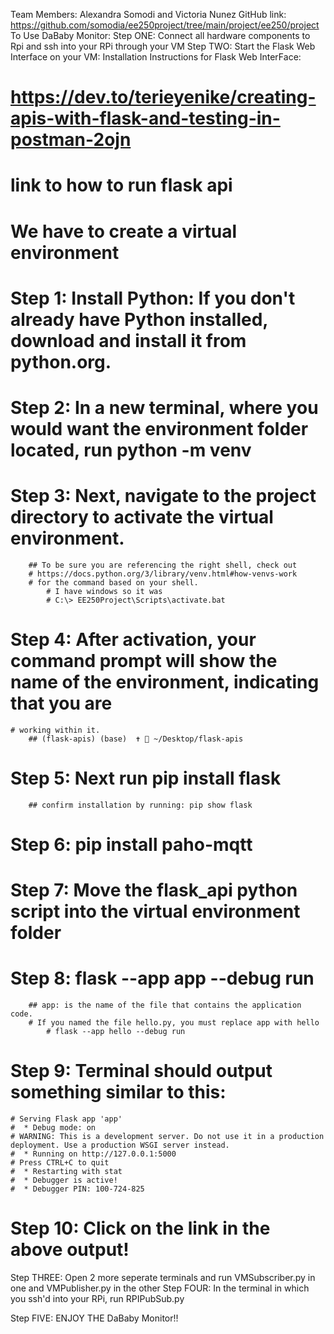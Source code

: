 Team Members: Alexandra Somodi and Victoria Nunez
GitHub link: https://github.com/somodia/ee250project/tree/main/project/ee250/project
To Use DaBaby Monitor:
Step ONE: 
    Connect all hardware components to Rpi and ssh into your RPi through your VM
Step TWO: 
    Start the Flask Web Interface on your VM: 
Installation Instructions for Flask Web InterFace:
# https://dev.to/terieyenike/creating-apis-with-flask-and-testing-in-postman-2ojn
# link to how to run flask api

# We have to create a virtual environment
# Step 1: Install Python: If you don't already have Python installed, download and install it from python.org.
# Step 2: In a new terminal, where you would want the environment folder located, run python -m venv <name-of-project>
# Step 3: Next, navigate to the project directory to activate the virtual environment.
        ## To be sure you are referencing the right shell, check out 
        # https://docs.python.org/3/library/venv.html#how-venvs-work 
        # for the command based on your shell.
            # I have windows so it was 	
            # C:\> EE250Project\Scripts\activate.bat
# Step 4: After activation, your command prompt will show the name of the environment, indicating that you are 
    # working within it.
        ## (flask-apis) (base)  ✝  ~/Desktop/flask-apis 
# Step 5: Next run pip install flask
        ## confirm installation by running: pip show flask
# Step 6: pip install paho-mqtt
# Step 7: Move the flask_api python script into the virtual environment folder
# Step 8: flask --app app --debug run
        ## app: is the name of the file that contains the application code. 
        # If you named the file hello.py, you must replace app with hello
            # flask --app hello --debug run
# Step 9: Terminal should output something similar to this:
    # Serving Flask app 'app'
    #  * Debug mode: on
    # WARNING: This is a development server. Do not use it in a production deployment. Use a production WSGI server instead.
    #  * Running on http://127.0.0.1:5000
    # Press CTRL+C to quit
    #  * Restarting with stat
    #  * Debugger is active!
    #  * Debugger PIN: 100-724-825
# Step 10: Click on the link in the above output!

Step THREE: 
    Open 2 more seperate terminals and run VMSubscriber.py in one and VMPublisher.py in the other
Step FOUR: 
    In the terminal in which you ssh'd into your RPi, run RPIPubSub.py

Step FIVE: 
    ENJOY THE DaBaby Monitor!!
